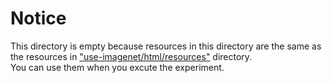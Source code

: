 # Notice
This directory is empty because resources in this directory are the same as the resources in ["use-imagenet/html/resources"](https://github.com/Tiger-0512/peripheral-visual-search-online/tree/main/use-imagenet/html/resources) directory. <br>
You can use them when you excute the experiment.